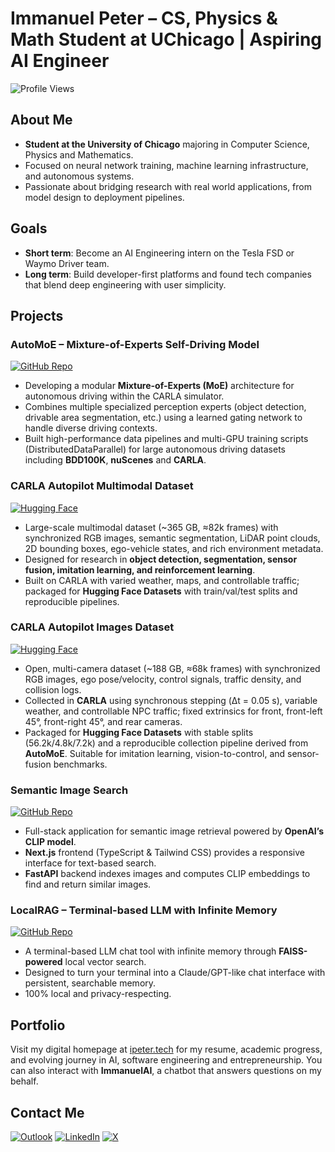 # Immanuel Peter – CS, Physics & Math Student at UChicago | Aspiring AI Engineer

![Profile Views](https://komarev.com/ghpvc/?username=immanuel-peter)

## About Me

- **Student at the University of Chicago** majoring in Computer Science, Physics and Mathematics.
- Focused on neural network training, machine learning infrastructure, and autonomous systems.
- Passionate about bridging research with real world applications, from model design to deployment pipelines.

## Goals

- **Short term**: Become an AI Engineering intern on the Tesla FSD or Waymo Driver team.
- **Long term**: Build developer-first platforms and found tech companies that blend deep engineering with user simplicity.

## Projects

### AutoMoE – Mixture-of-Experts Self-Driving Model

[![GitHub Repo](https://img.shields.io/badge/github-%23121011.svg?style=for-the-badge&logo=github&logoColor=white)](https://github.com/immanuel-peter/self-driving-model)

- Developing a modular **Mixture-of-Experts (MoE)** architecture for autonomous driving within the CARLA simulator.
- Combines multiple specialized perception experts (object detection, drivable area segmentation, etc.) using a learned gating network to handle diverse driving contexts.
- Built high-performance data pipelines and multi-GPU training scripts (DistributedDataParallel) for large autonomous driving datasets including **BDD100K**, **nuScenes** and **CARLA**.

### CARLA Autopilot Multimodal Dataset

[![Hugging Face](https://img.shields.io/badge/HuggingFace-dataset-yellow?style=for-the-badge&logo=huggingface)](https://huggingface.co/datasets/immanuel-peter/carla-autopilot-multimodal-dataset)

- Large-scale multimodal dataset (~365 GB, ≈82k frames) with synchronized RGB images, semantic segmentation, LiDAR point clouds, 2D bounding boxes, ego-vehicle states, and rich environment metadata.
- Designed for research in **object detection, segmentation, sensor fusion, imitation learning, and reinforcement learning**.
- Built on CARLA with varied weather, maps, and controllable traffic; packaged for **Hugging Face Datasets** with train/val/test splits and reproducible pipelines.

### CARLA Autopilot Images Dataset

[![Hugging Face](https://img.shields.io/badge/HuggingFace-dataset-yellow?style=for-the-badge&logo=huggingface)](https://huggingface.co/datasets/immanuel-peter/carla-autopilot-images)

- Open, multi-camera dataset (~188 GB, ≈68k frames) with synchronized RGB images, ego pose/velocity, control signals, traffic density, and collision logs.
- Collected in **CARLA** using synchronous stepping (Δt = 0.05 s), variable weather, and controllable NPC traffic; fixed extrinsics for front, front-left 45°, front-right 45°, and rear cameras.
- Packaged for **Hugging Face Datasets** with stable splits (56.2k/4.8k/7.2k) and a reproducible collection pipeline derived from **AutoMoE**. Suitable for imitation learning, vision-to-control, and sensor-fusion benchmarks.

### Semantic Image Search

[![GitHub Repo](https://img.shields.io/badge/github-%23121011.svg?style=for-the-badge&logo=github&logoColor=white)](https://github.com/immanuel-peter/semantic-image-search)

- Full-stack application for semantic image retrieval powered by **OpenAI’s CLIP model**.
- **Next.js** frontend (TypeScript & Tailwind CSS) provides a responsive interface for text-based search.
- **FastAPI** backend indexes images and computes CLIP embeddings to find and return similar images.

### LocalRAG – Terminal-based LLM with Infinite Memory

[![GitHub Repo](https://img.shields.io/badge/github-%23121011.svg?style=for-the-badge&logo=github&logoColor=white)](https://github.com/immanuel-peter/localrag)

- A terminal-based LLM chat tool with infinite memory through **FAISS-powered** local vector search.
- Designed to turn your terminal into a Claude/GPT-like chat interface with persistent, searchable memory.
- 100% local and privacy-respecting.

## Portfolio

Visit my digital homepage at [ipeter.tech](https://ipeter.tech) for my resume, academic progress, and evolving journey in AI, software engineering and entrepreneurship. You can also interact with **ImmanuelAI**, a chatbot that answers questions on my behalf.

## Contact Me

[![Outlook](https://img.shields.io/badge/Microsoft_Outlook-0078D4?style=for-the-badge&logo=microsoft-outlook&logoColor=white)](mailto:ipeter@uchicago.edu)
[![LinkedIn](https://img.shields.io/badge/linkedin-%230077B5.svg?style=for-the-badge&logo=linkedin&logoColor=white)](https://www.linkedin.com/in/immanuel-peter/)
[![X](https://img.shields.io/badge/X-%23000000.svg?style=for-the-badge&logo=X&logoColor=white)](https://x.com/moby763canary21)

